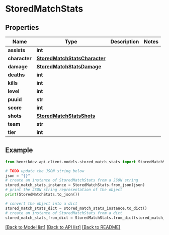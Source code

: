 # StoredMatchStats


## Properties

Name | Type | Description | Notes
------------ | ------------- | ------------- | -------------
**assists** | **int** |  | 
**character** | [**StoredMatchStatsCharacter**](StoredMatchStatsCharacter.md) |  | 
**damage** | [**StoredMatchStatsDamage**](StoredMatchStatsDamage.md) |  | 
**deaths** | **int** |  | 
**kills** | **int** |  | 
**level** | **int** |  | 
**puuid** | **str** |  | 
**score** | **int** |  | 
**shots** | [**StoredMatchStatsShots**](StoredMatchStatsShots.md) |  | 
**team** | **str** |  | 
**tier** | **int** |  | 

## Example

```python
from henrikdev-api-client.models.stored_match_stats import StoredMatchStats

# TODO update the JSON string below
json = "{}"
# create an instance of StoredMatchStats from a JSON string
stored_match_stats_instance = StoredMatchStats.from_json(json)
# print the JSON string representation of the object
print(StoredMatchStats.to_json())

# convert the object into a dict
stored_match_stats_dict = stored_match_stats_instance.to_dict()
# create an instance of StoredMatchStats from a dict
stored_match_stats_from_dict = StoredMatchStats.from_dict(stored_match_stats_dict)
```
[[Back to Model list]](../README.md#documentation-for-models) [[Back to API list]](../README.md#documentation-for-api-endpoints) [[Back to README]](../README.md)


